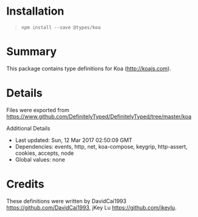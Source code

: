 # Installation
> `npm install --save @types/koa`

# Summary
This package contains type definitions for Koa (http://koajs.com).

# Details
Files were exported from https://www.github.com/DefinitelyTyped/DefinitelyTyped/tree/master/koa

Additional Details
 * Last updated: Sun, 12 Mar 2017 02:50:09 GMT
 * Dependencies: events, http, net, koa-compose, keygrip, http-assert, cookies, accepts, node
 * Global values: none

# Credits
These definitions were written by DavidCai1993 <https://github.com/DavidCai1993>, jKey Lu <https://github.com/jkeylu>.
